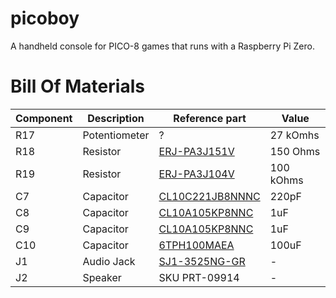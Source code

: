 # picoboy
A handheld console for PICO-8 games that runs with a Raspberry Pi Zero.

# Bill Of Materials

| Component | Description | Reference part | Value |
| --- | --- | --- | --- |
| R17 | Potentiometer | ? | 27 kOmhs |
| R18 | Resistor | [ERJ-PA3J151V](https://www.digikey.com/en/products/detail/panasonic-electronic-components/ERJ-PA3J151V/5035990) | 150 Ohms |
| R19 | Resistor | [ERJ-PA3J104V](https://www.digikey.com/en/products/detail/panasonic-electronic-components/ERJ-PA3J104V/5035972) | 100 kOhms |
| C7 | Capacitor | [CL10C221JB8NNNC](https://www.digikey.com/en/products/detail/samsung-electro-mechanics/CL10C221JB8NNNC/3886706?s=N4IgTCBcDaIMIBkCMAGOYxIFICEAcAckXCALoC%2BQA) | 220pF |
| C8 | Capacitor | [CL10A105KP8NNC](https://www.digikey.com/en/products/detail/samsung-electro-mechanics/CL10A105KP8NNNC/3886840) | 1uF |
| C9 | Capacitor | [CL10A105KP8NNC](https://www.digikey.com/en/products/detail/samsung-electro-mechanics/CL10A105KP8NNNC/3886840) | 1uF |
| C10 | Capacitor | [6TPH100MAEA](https://www.digikey.com/en/products/detail/panasonic-electronic-components/6TPH100MAEA/5371997) | 100uF |
| J1 | Audio Jack | [SJ1-3525NG-GR](https://www.digikey.com/en/products/detail/cui-devices/SJ1-3525NG-GR/2295990) | - |
| J2 | Speaker | SKU PRT-09914 | - |